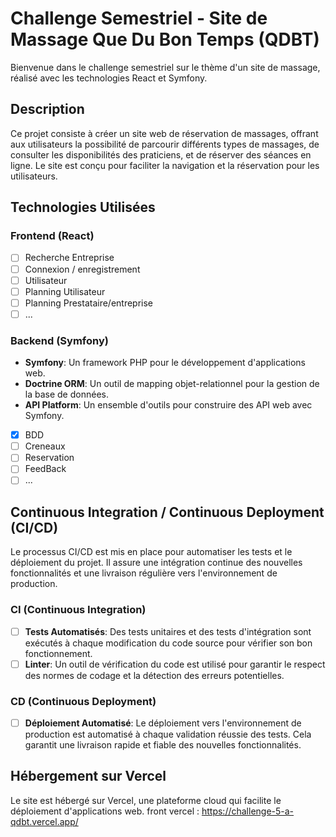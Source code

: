 # Challenge Semestriel - Site de Massage Que Du Bon Temps (QDBT)

Bienvenue dans le challenge semestriel sur le thème d'un site de massage, réalisé avec les technologies React et Symfony.

## Description

Ce projet consiste à créer un site web de réservation de massages, offrant aux utilisateurs la possibilité de parcourir différents types de massages, de consulter les disponibilités des praticiens, et de réserver des séances en ligne. Le site est conçu pour faciliter la navigation et la réservation pour les utilisateurs.

## Technologies Utilisées

### Frontend (React)
- [ ] Recherche Entreprise
- [ ] Connexion / enregistrement
- [ ] Utilisateur
- [ ] Planning Utilisateur
- [ ] Planning Prestataire/entreprise
- [ ] ...

### Backend (Symfony)
- **Symfony**: Un framework PHP pour le développement d'applications web.
- **Doctrine ORM**: Un outil de mapping objet-relationnel pour la gestion de la base de données.
- **API Platform**: Un ensemble d'outils pour construire des API web avec Symfony.
- [x] BDD
- [ ] Creneaux
- [ ] Reservation
- [ ] FeedBack
- [ ] ... 

## Continuous Integration / Continuous Deployment (CI/CD)

Le processus CI/CD est mis en place pour automatiser les tests et le déploiement du projet. Il assure une intégration continue des nouvelles fonctionnalités et une livraison régulière vers l'environnement de production.

### CI (Continuous Integration)
- [ ] **Tests Automatisés**: Des tests unitaires et des tests d'intégration sont exécutés à chaque modification du code source pour vérifier son bon fonctionnement.
- [ ] **Linter**: Un outil de vérification du code est utilisé pour garantir le respect des normes de codage et la détection des erreurs potentielles.

### CD (Continuous Deployment)
- [ ] **Déploiement Automatisé**: Le déploiement vers l'environnement de production est automatisé à chaque validation réussie des tests. Cela garantit une livraison rapide et fiable des nouvelles fonctionnalités.

## Hébergement sur Vercel

Le site est hébergé sur Vercel, une plateforme cloud qui facilite le déploiement d'applications web.
front vercel : https://challenge-5-a-qdbt.vercel.app/

